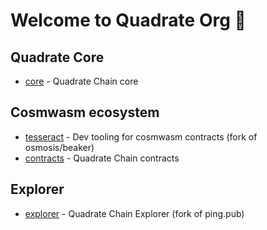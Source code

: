 # Welcome to Quadrate Org 👋 

## Quadrate Core
* [core](https://github.com/QuadrateOrg/core) - Quadrate Chain core

## Cosmwasm ecosystem
* [tesseract](https://github.com/QuadrateOrg/tesseract) - Dev tooling for cosmwasm contracts (fork of osmosis/beaker)
* [contracts](https://github.com/QuadrateOrg/quadrate-contracts) - Quadrate Chain contracts

## Explorer
* [explorer](https://github.com/QuadrateOrg/explorer) - Quadrate Chain Explorer (fork of ping.pub)
